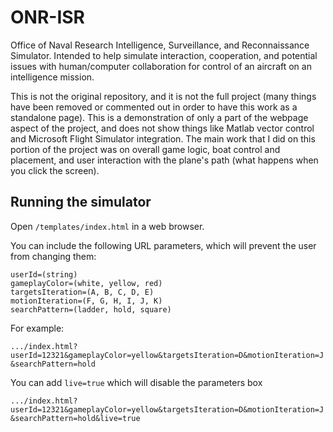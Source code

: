 # ONR-ISR
Office of Naval Research Intelligence, Surveillance, and Reconnaissance Simulator.
Intended to help simulate interaction, cooperation, and potential issues with human/computer collaboration for control of an aircraft on an intelligence mission.

This is not the original repository, and it is not the full project (many things have been removed or commented out in order to have this work as a standalone page). This is a demonstration of only a part of the webpage aspect of the project, and does not show things like Matlab vector control and Microsoft Flight Simulator integration. The main work that I did on this portion of the project was on overall game logic, boat control and placement, and user interaction with the plane's path (what happens when you click the screen). 

## Running the simulator

Open `/templates/index.html` in a web browser.

You can include the following URL parameters, which will prevent the user from changing them:

```
userId=(string)
gameplayColor=(white, yellow, red)
targetsIteration=(A, B, C, D, E)
motionIteration=(F, G, H, I, J, K)
searchPattern=(ladder, hold, square)
```

For example:

`.../index.html?userId=12321&gameplayColor=yellow&targetsIteration=D&motionIteration=J&searchPattern=hold`

 
You can add `live=true` which will disable the parameters box

`.../index.html?userId=12321&gameplayColor=yellow&targetsIteration=D&motionIteration=J&searchPattern=hold&live=true`
